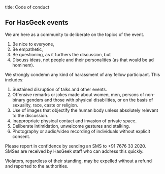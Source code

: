 title: Code of conduct

## For HasGeek events

We are here as a community to deliberate on the topics of the event.

1. Be nice to everyone,
2. Be empathetic,
3. Be questioning, as it furthers the discussion, but
4. Discuss ideas, not people and their personalities (as that would be ad hominem).

We strongly condemn any kind of harassment of any fellow participant. This includes:

1. Sustained disruption of talks and other events.
2. Offensive remarks or jokes made about women, men, persons of non-binary genders and those with physical disabilities, or on the basis of sexuality, race, caste or religion.
3. Use of images that objectify the human body unless absolutely relevant to the discussion.
4. Inappropriate physical contact and invasion of private space.
5. Deliberate intimidation, unwelcome gestures and stalking.
6. Photography or audio/video recording of individuals without explicit consent.

Please report in confidence by sending an SMS to +91 7676 33 2020. SMSes are received by HasGeek staff who can address this quickly.

Violators, regardless of their standing, may be expelled without a refund and reported to the authorities.
